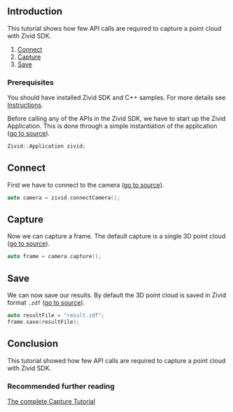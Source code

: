 ## Introduction

This tutorial shows how few API calls are required to capture a point cloud with Zivid SDK.

1. [Connect](#connect)
2. [Capture](#capture)
3. [Save](#save)

### Prerequisites

You should have installed Zivid SDK and C++ samples. For more details see [Instructions][installation-instructions-url].

Before calling any of the APIs in the Zivid SDK, we have to start up the Zivid Application. This is done through a simple instantiation of the application ([go to source][start_app-url]).
```cpp
Zivid::Application zivid;
```

## Connect

First we have to connect to the camera ([go to source][connect-url]).
```cpp
auto camera = zivid.connectCamera();
```

## Capture

Now we can capture a frame. The default capture is a single 3D point cloud ([go to source][capture-url]).
```cpp
auto frame = camera.capture();
```

## Save

We can now save our results. By default the 3D point cloud is saved in Zivid format `.zdf` ([go to source][save-url]).
```cpp
auto resultFile = "result.zdf";
frame.save(resultFile);
```

## Conclusion

This tutorial showed how few API calls are required to capture a point cloud with Zivid SDK.

### Recommended further reading

[The complete Capture Tutorial](CaptureTutorial.md)

[installation-instructions-url]: ../../../README.md#instructions
[start_app-url]: Capture/Capture.cpp#L10
[connect-url]: Capture/Capture.cpp#L15
[capture-url]: Capture/Capture.cpp#L22
[save-url]: Capture/Capture.cpp#L25

